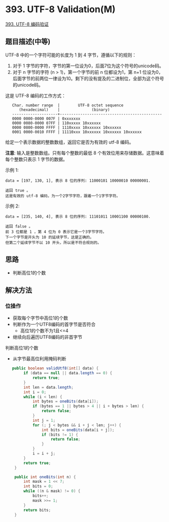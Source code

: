 # 393. UTF-8 Validation(M)

[393. UTF-8 编码验证](https://leetcode-cn.com/problems/utf-8-validation/)

## 题目描述(中等)

UTF-8 中的一个字符可能的长度为 1 到 4 字节，遵循以下的规则：

1. 对于 1 字节的字符，字节的第一位设为0，后面7位为这个符号的unicode码。
2. 对于 n 字节的字符 (n > 1)，第一个字节的前 n 位都设为1，第 n+1 位设为0，后面字节的前两位一律设为10。剩下的没有提及的二进制位，全部为这个符号的unicode码。

这是 UTF-8 编码的工作方式：
```
   Char. number range  |        UTF-8 octet sequence
      (hexadecimal)    |              (binary)
   --------------------+---------------------------------------------
   0000 0000-0000 007F | 0xxxxxxx
   0000 0080-0000 07FF | 110xxxxx 10xxxxxx
   0000 0800-0000 FFFF | 1110xxxx 10xxxxxx 10xxxxxx
   0001 0000-0010 FFFF | 11110xxx 10xxxxxx 10xxxxxx 10xxxxxx
```
给定一个表示数据的整数数组，返回它是否为有效的 utf-8 编码。

**注意**:
输入是整数数组。只有每个整数的最低 8 个有效位用来存储数据。这意味着每个整数只表示 1 字节的数据。

示例 1:
```
data = [197, 130, 1], 表示 8 位的序列: 11000101 10000010 00000001.

返回 true 。
这是有效的 utf-8 编码，为一个2字节字符，跟着一个1字节字符。
```
示例 2:
```
data = [235, 140, 4], 表示 8 位的序列: 11101011 10001100 00000100.

返回 false 。
前 3 位都是 1 ，第 4 位为 0 表示它是一个3字节字符。
下一个字节是开头为 10 的延续字节，这是正确的。
但第二个延续字节不以 10 开头，所以是不符合规则的。
```

## 思路

- 判断高位1的个数

## 解决方法

### 位操作

- 获取每个字节中高位1的个数
- 判断作为一个UTF8编码的首字节是否符合
  - 高位1的个数不为1且<=4
- 继续向后遍历UTF8编码的非首字节

判断高位1的个数
- 从字节最高位利用掩码判断

```java
   public boolean validUtf8(int[] data) {
        if (data == null || data.length == 0) {
            return true;
        }
        int len = data.length;
        int i = 0;
        while (i < len) {
            int bytes = oneBits(data[i]);
            if (bytes == 1 || bytes > 4 || i + bytes > len) {
                return false;
            }
            int j = 1;
            for (; j < bytes && i + j < len; j++) {
                int bits = oneBits(data[i + j]);
                if (bits != 1) {
                    return false;
                }
            }
            i = i + j;
        }
        return true;
    }

    public int oneBits(int n) {
        int mask = 1 << 7;
        int bits = 0;
        while ((n & mask) != 0) {
            bits++;
            mask >>= 1;
        }
        return bits;
    }
```
